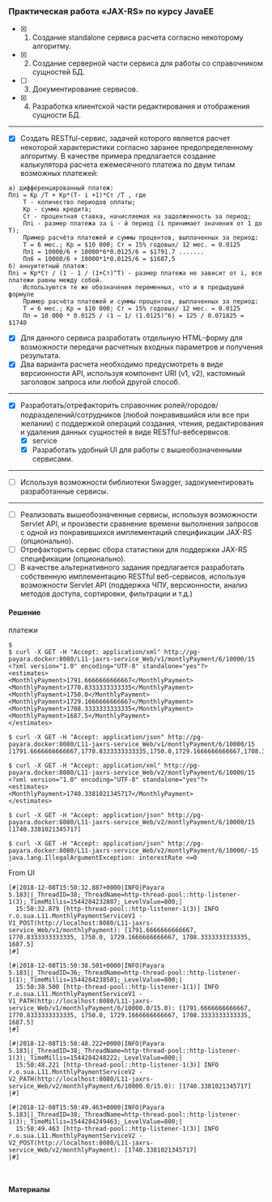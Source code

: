 ### Практическая работа «JAX-RS» по курсу JavaEE

- [x] 1. Создание standalone сервиса расчета согласно некоторому алгоритму.
- [x] 2. Создание серверной части сервиса для работы со справочником сущностей БД.
- [ ] 3. Документирование сервисов.
- [x] 4. Разработка клиентской части редактирования и отображения сущности БД.
----
- [x] Создать RESTful-сервис, задачей которого является расчет некоторой характеристики согласно заранее предопределенному алгоритму. В качестве примера предлагается создание калькулятора расчета ежемесячного платежа по двум типам возможных платежей:
```
а) дифференцированный платеж:
Плi = Кр /T + Кр*(T- i +1)*Ст /Т , где
    T - количество периодов оплаты;
    Кр - сумма кредита;
    Ст - процентная ставка, начисляемая на задолженность за период;
    Плi - размер платежа за i - й период (i принимает значения от 1 до T);
    Пример расчёта платежей и суммы процентов, выплаченных за период:
    Т = 6 мес.; Кр = $10 000; Ст = 15% годовых/ 12 мес. = 0.0125
    Пл1 = 10000/6 + 10000*6*0.0125/6 = $1791.7 .......
    Пл6 = 10000/6 + 10000*1*0.0125/6 = $1687,5
б) аннуитетный платеж:
Плi = Кр*Ст / (1 - 1 / (1+Ст)^T) - размер платежа не зависит от i, все платежи равны между собой. 
    Используются те же обозначения переменных, что и в предыдущей формуле
    Пример расчёта платежей и суммы процентов, выплаченных за период:
    Т = 6 мес.; Кр = $10 000; Ст = 15% годовых/ 12 мес. = 0.0125
    Пл = 10 000 * 0.0125 / (1 – 1/ (1.0125)^6) = 125 / 0.071825 = $1740
```    
- [x] Для данного сервиса разработать отдельную HTML-форму для возможности передачи расчетных входных параметров и получения результата.
- [x] Два варианта расчета необходимо предусмотреть в виде версионности API, используя компонент URI (v1, v2), кастомный заголовок запроса или любой другой способ.

----
- [x] Разработать/отрефакторить справочник ролей/городов/подразделений/сотрудников (любой понравившийся или все при желании) с поддержкой операций создания, чтения, редактирования и удаления данных сущностей в виде RESTful-вебсервисов.
  - [x] service
  - [x] Разработать удобный UI для работы с вышеобозначенными сервисами. 
----
- [ ] Используя возможности библиотеки Swagger, задокументировать разработанные сервисы.
----
- [ ] Реализовать вышеобозначенные сервисы, используя возможности Servlet API, и произвести сравнение времени выполнения запросов с одной из понравившихся имплементаций спецификации JAX-RS (опционально).
- [ ] Отрефакторить сервис сбора статистики для поддержки JAX-RS спецификации (опционально).
- [ ] В качестве альтернативного задания предлагается разработать собственную имплементацию RESTful веб-сервисов, используя возможности Servlet API (поддержка ЧПУ, версионности, анализ методов доступа, сортировки, фильтрации и т.д.)

#### Решение

платежи
``` 
$ 
$ curl -X GET -H "Accept: application/xml" http://pg-payara.docker:8080/L11-jaxrs-service_Web/v1/montlyPayment/6/10000/15
<?xml version="1.0" encoding="UTF-8" standalone="yes"?>
<estimates>
<MonthlyPayment>1791.6666666666667</MonthlyPayment>
<MonthlyPayment>1770.8333333333335</MonthlyPayment>
<MonthlyPayment>1750.0</MonthlyPayment>
<MonthlyPayment>1729.1666666666667</MonthlyPayment>
<MonthlyPayment>1708.3333333333335</MonthlyPayment>
<MonthlyPayment>1687.5</MonthlyPayment>
</estimates>

$ curl -X GET -H "Accept: application/json" http://pg-payara.docker:8080/L11-jaxrs-service_Web/v1/montlyPayment/6/10000/15
[1791.6666666666667,1770.8333333333335,1750.0,1729.1666666666667,1708.3333333333335,1687.5]

$ curl -X GET -H "Accept: application/xml" http://pg-payara.docker:8080/L11-jaxrs-service_Web/v2/montlyPayment/6/10000/15
<?xml version="1.0" encoding="UTF-8" standalone="yes"?>
<estimates>
<MonthlyPayment>1740.3381021345717</MonthlyPayment>
</estimates>

$ curl -X GET -H "Accept: application/json" http://pg-payara.docker:8080/L11-jaxrs-service_Web/v2/montlyPayment/6/10000/15
[1740.3381021345717]

$ curl -X GET -H "Accept: application/json" http://pg-payara.docker:8080/L11-jaxrs-service_Web/v2/montlyPayment/6/10000/-15
java.lang.IllegalArgumentException: interestRate <=0

```

From UI 
``` 
[#|2018-12-08T15:50:32.887+0000|INFO|Payara 5.183||_ThreadID=38;_ThreadName=http-thread-pool::http-listener-1(3);_TimeMillis=1544284232887;_LevelValue=800;|
  15:50:32.879 [http-thread-pool::http-listener-1(3)] INFO  r.o.sua.L11.MonthlyPaymentServiceV1 - V1_POST(http://localhost:8080/L11-jaxrs-service_Web/v1/monthlyPayment): [1791.6666666666667, 1770.8333333333335, 1750.0, 1729.1666666666667, 1708.3333333333335, 1687.5]
|#]

[#|2018-12-08T15:50:38.501+0000|INFO|Payara 5.183||_ThreadID=36;_ThreadName=http-thread-pool::http-listener-1(1);_TimeMillis=1544284238501;_LevelValue=800;|
  15:50:38.500 [http-thread-pool::http-listener-1(1)] INFO  r.o.sua.L11.MonthlyPaymentServiceV1 - V1_PATH(http://localhost:8080/L11-jaxrs-service_Web/v1/monthlyPayment/6/10000.0/15.0): [1791.6666666666667, 1770.8333333333335, 1750.0, 1729.1666666666667, 1708.3333333333335, 1687.5]
|#]

[#|2018-12-08T15:50:48.222+0000|INFO|Payara 5.183||_ThreadID=38;_ThreadName=http-thread-pool::http-listener-1(3);_TimeMillis=1544284248222;_LevelValue=800;|
  15:50:48.221 [http-thread-pool::http-listener-1(3)] INFO  r.o.sua.L11.MonthlyPaymentServiceV2 - V2_PATH(http://localhost:8080/L11-jaxrs-service_Web/v2/monthlyPayment/6/10000.0/15.0): [1740.3381021345717]
|#]

[#|2018-12-08T15:50:49.463+0000|INFO|Payara 5.183||_ThreadID=38;_ThreadName=http-thread-pool::http-listener-1(3);_TimeMillis=1544284249463;_LevelValue=800;|
  15:50:49.463 [http-thread-pool::http-listener-1(3)] INFO  r.o.sua.L11.MonthlyPaymentServiceV2 - V2_POST(http://localhost:8080/L11-jaxrs-service_Web/v2/monthlyPayment): [1740.3381021345717]
|#]



```

#### Материалы

